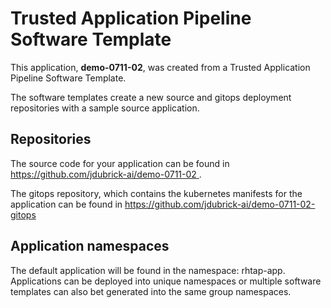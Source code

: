 # Trusted Application Pipeline Software Template

This application, **demo-0711-02**, was created from a Trusted Application Pipeline Software Template.

The software templates create a new source and gitops deployment repositories with a sample source application. 

## Repositories

The source code for your application can be found in [https://github.com/jdubrick-ai/demo-0711-02 ](https://github.com/jdubrick-ai/demo-0711-02 ).
 
The gitops repository, which contains the kubernetes manifests for the application can be found in 
[https://github.com/jdubrick-ai/demo-0711-02-gitops ](https://github.com/jdubrick-ai/demo-0711-02-gitops ) 

## Application namespaces 

The default application will be found in the namespace: rhtap-app. Applications can be deployed into unique namespaces or multiple software templates can also bet generated into the same group namespaces.  